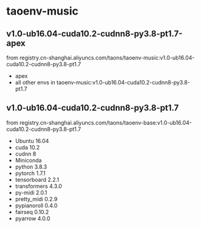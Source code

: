 # taoenv-music

## v1.0-ub16.04-cuda10.2-cudnn8-py3.8-pt1.7-apex

from registry.cn-shanghai.aliyuncs.com/taons/taoenv-music:v1.0-ub16.04-cuda10.2-cudnn8-py3.8-pt1.7

- apex
- all other envs in taoenv-music:v1.0-ub16.04-cuda10.2-cudnn8-py3.8-pt1.7

## v1.0-ub16.04-cuda10.2-cudnn8-py3.8-pt1.7

from registry.cn-shanghai.aliyuncs.com/taons/taoenv-base:v1.0-ub16.04-cuda10.2-cudnn8-py3.8-pt1.7

- Ubuntu 16.04
- cuda 10.2
- cudnn 8
- Miniconda
- python 3.8.3
- pytorch 1.7.1
- tensorboard 2.2.1
- transformers 4.3.0
- py-midi 2.0.1
- pretty_midi 0.2.9
- pypianoroll 0.4.0
- fairseq 0.10.2
- pyarrow 4.0.0